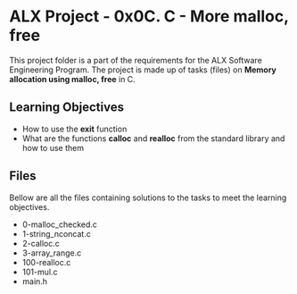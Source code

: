
# ALX Project - 0x0C. C - More malloc, free

This project folder is a part of the requirements for the ALX Software Engineering Program.
The project is made up of tasks (files) on **Memory allocation using malloc, free** in C.

## Learning Objectives

* How to use the **exit** function
* What are the functions **calloc** and **realloc** from the standard library and how to use them

## Files

Bellow are all the files containing solutions to the tasks to meet the learning objectives.

* 0-malloc_checked.c
* 1-string_nconcat.c
* 2-calloc.c
* 3-array_range.c
* 100-realloc.c
* 101-mul.c
* main.h
